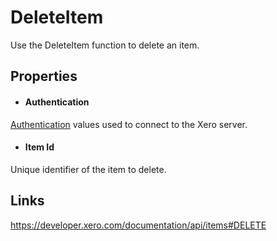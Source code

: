 DeleteItem
============

Use the DeleteItem function to delete an item.

Properties
----------

- #### Authentication
[Authentication](../../../Common/Authentication/Index.md) values used to connect to the Xero server.
- #### Item Id
Unique identifier of the item to delete.


Links
-----

https://developer.xero.com/documentation/api/items#DELETE